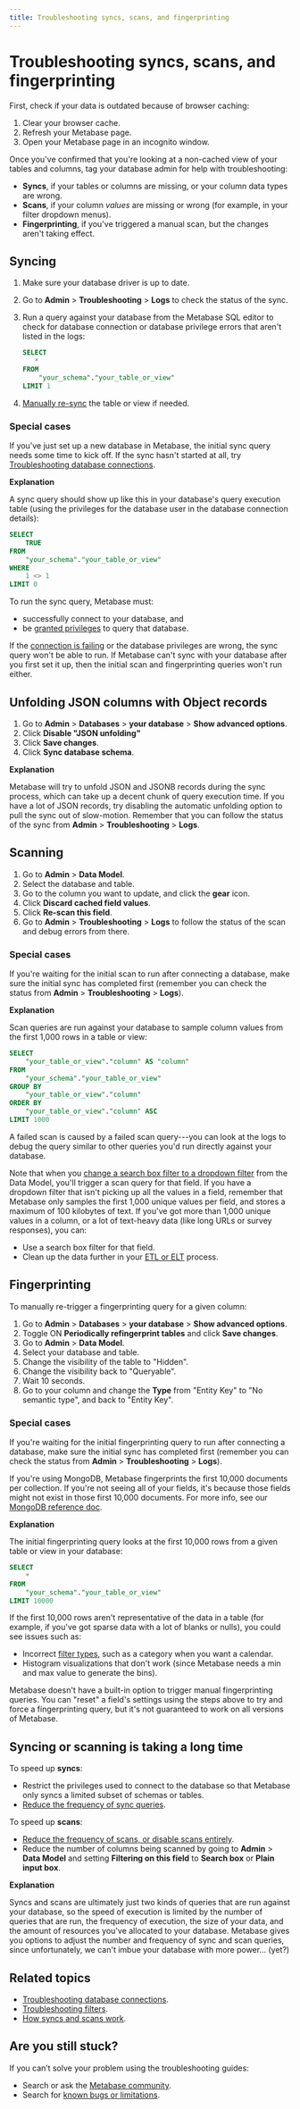 ```yaml
---
title: Troubleshooting syncs, scans, and fingerprinting
---
```


# Troubleshooting syncs, scans, and fingerprinting

First, check if your data is outdated because of browser caching:

1. Clear your browser cache.
2. Refresh your Metabase page.
3. Open your Metabase page in an incognito window.

Once you've confirmed that you're looking at a non-cached view of your tables and columns, tag your database admin for help with troubleshooting:

- **Syncs**, if your tables or columns are missing, or your column data types are wrong.
- **Scans**, if your column _values_ are missing or wrong (for example, in your filter dropdown menus).
- **Fingerprinting**, if you've triggered a manual scan, but the changes aren't taking effect.

## Syncing

1. Make sure your database driver is up to date.
2. Go to **Admin** > **Troubleshooting** > **Logs** to check the status of the sync.
3. Run a query against your database from the Metabase SQL editor to check for database connection or database privilege errors that aren't listed in the logs:

   ```sql
   SELECT
      *
   FROM
       "your_schema"."your_table_or_view"
   LIMIT 1
   ```
4. [Manually re-sync](../databases/sync-scan.md#manually-syncing-tables-and-columns) the table or view if needed.

### Special cases

If you’ve just set up a new database in Metabase, the initial sync query needs some time to kick off. If the sync hasn't started at all, try [Troubleshooting database connections](./db-connection.md).

**Explanation**

A sync query should show up like this in your database's query execution table (using the privileges for the database user in the database connection details):

```sql
SELECT
    TRUE
FROM 
    "your_schema"."your_table_or_view"
WHERE 
    1 <> 1
LIMIT 0
```

To run the sync query, Metabase must:

- successfully connect to your database, and
- be [granted privileges](./data-permissions.md#granting-database-privileges) to query that database. 

If the [connection is failing](./db-connection.md) or the database privileges are wrong, the sync query won't be able to run. If Metabase can't sync with your database after you first set it up, then the initial scan and fingerprinting queries won't run either.

## Unfolding JSON columns with Object records

1. Go to **Admin** > **Databases** > **your database** > **Show advanced options**.
2. Click **Disable "JSON unfolding"**
3. Click **Save changes**.
4. Click **Sync database schema**.

**Explanation**

Metabase will try to unfold JSON and JSONB records during the sync process, which can take up a decent chunk of query execution time. If you have a lot of JSON records, try disabling the automatic unfolding option to pull the sync out of slow-motion. Remember that you can follow the status of the sync from **Admin** > **Troubleshooting** > **Logs**.

## Scanning

1. Go to **Admin** > **Data Model**.
2. Select the database and table.
3. Go to the column you want to update, and click the **gear** icon.
4. Click **Discard cached field values**.
5. Click **Re-scan this field**.
6. Go to **Admin** > **Troubleshooting** > **Logs** to follow the status of the scan and debug errors from there.

### Special cases

If you're waiting for the initial scan to run after connecting a database, make sure the initial sync has completed first (remember you can check the status from **Admin** > **Troubleshooting** > **Logs**).

**Explanation**

Scan queries are run against your database to sample column values from the first 1,000 rows in a table or view:

```sql
SELECT 
    "your_table_or_view"."column" AS "column"
FROM 
    "your_schema"."your_table_or_view"
GROUP BY 
    "your_table_or_view"."column"
ORDER BY 
    "your_table_or_view"."column" ASC
LIMIT 1000
```

A failed scan is caused by a failed scan query---you can look at the logs to debug the query similar to other queries you'd run directly against your database.

Note that when you [change a search box filter to a dropdown filter](../data-modeling/metadata-editing.md#changing-a-search-box-filter-to-a-dropdown-filter) from the Data Model, you'll trigger a scan query for that field. If you have a dropdown filter that isn't picking up all the values in a field, remember that Metabase only samples the first 1,000 unique values per field, and stores a maximum of 100 kilobytes of text. If you've got more than 1,000 unique values in a column, or a lot of text-heavy data (like long URLs or survey responses), you can:

- Use a search box filter for that field.
- Clean up the data further in your [ETL or ELT](https://www.metabase.com/learn/analytics/etl-landscape) process.

## Fingerprinting

To manually re-trigger a fingerprinting query for a given column:

1. Go to **Admin** > **Databases** > **your database** > **Show advanced options**.
2. Toggle ON **Periodically refingerprint tables** and click **Save changes**.
3. Go to **Admin** > **Data Model**.
4. Select your database and table.
5. Change the visibility of the table to "Hidden".
6. Change the visibility back to "Queryable".
7. Wait 10 seconds.
8. Go to your column and change the **Type** from "Entity Key" to "No semantic type", and back to "Entity Key".

### Special cases

If you're waiting for the initial fingerprinting query to run after connecting a database, make sure the initial sync has completed first (remember you can check the status from **Admin** > **Troubleshooting** > **Logs**).

If you're using MongoDB, Metabase fingerprints the first 10,000 documents per collection. If you're not seeing all of your fields, it's because those fields might not exist in those first 10,000 documents. For more info, see our [MongoDB reference doc](../databases/connections/mongodb.md#i-added-fields-to-my-database-but-dont-see-them-in-metabase).

**Explanation**

The initial fingerprinting query looks at the first 10,000 rows from a given table or view in your database:

```sql
SELECT 
    *
FROM 
    "your_schema"."your_table_or_view"
LIMIT 10000
```

If the first 10,000 rows aren't representative of the data in a table (for example, if you've got sparse data with a lot of blanks or nulls), you could see issues such as:

- Incorrect [filter types](../questions/query-builder/introduction.md#filter-types), such as a category when you want a calendar.
- Histogram visualizations that don't work (since Metabase needs a min and max value to generate the bins).

Metabase doesn't have a built-in option to trigger manual fingerprinting queries. You can "reset" a field's settings using the steps above to try and force a fingerprinting query, but it's not guaranteed to work on all versions of Metabase.

## Syncing or scanning is taking a long time

To speed up **syncs**:
   - Restrict the privileges used to connect to the database so that Metabase only syncs a limited subset of schemas or tables.
   - [Reduce the frequency of sync queries](../databases/sync-scan.md#scheduling-database-syncs).

To speed up **scans**:
   - [Reduce the frequency of scans, or disable scans entirely](../databases/sync-scan.md#scheduling-database-scans).
   - Reduce the number of columns being scanned by going to **Admin** > **Data Model** and setting **Filtering on this field** to **Search box** or **Plain input box**.

**Explanation**

Syncs and scans are ultimately just two kinds of queries that are run against your database, so the speed of execution is limited by the number of queries that are run, the frequency of execution, the size of your data, and the amount of resources you've allocated to your database. Metabase gives you options to adjust the number and frequency of sync and scan queries, since unfortunately, we can't imbue your database with more power... (yet?)

## Related topics

- [Troubleshooting database connections](./db-connection.md).
- [Troubleshooting filters](./filters.md).
- [How syncs and scans work](../databases/sync-scan.md#how-database-syncs-work).

## Are you still stuck?

If you can’t solve your problem using the troubleshooting guides:

- Search or ask the [Metabase community](https://discourse.metabase.com/).
- Search for [known bugs or limitations](./known-issues.md).
